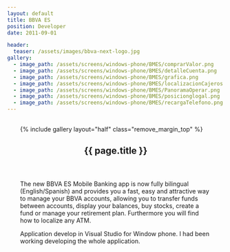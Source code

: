 ```yaml
---
layout: default
title: BBVA ES
position: Developer
date: 2011-09-01

header:
  teaser: /assets/images/bbva-next-logo.jpg
gallery:
  - image_path: /assets/screens/windows-phone/BMES/comprarValor.png
  - image_path: /assets/screens/windows-phone/BMES/detalleCuenta.png
  - image_path: /assets/screens/windows-phone/BMES/grafica.png
  - image_path: /assets/screens/windows-phone/BMES/localizacionCajeros.png
  - image_path: /assets/screens/windows-phone/BMES/PanoramaOperar.png
  - image_path: /assets/screens/windows-phone/BMES/posicionglogal.png
  - image_path: /assets/screens/windows-phone/BMES/recargaTelefono.png
---
```


<div id="main" role="main">    
      <meta itemprop="headline" content="{{ page.title }}"/>
      <meta itemprop="description" content="{{ page.header.description }}"/>
      <div class="page__inner-wrap" style="margin: 30px;">
      <div class="project-container left">
        <section class="page__content" itemprop="text">
             {% include gallery layout="half" class="remove_margin_top" %}
         </section>
      </div>
      <div class="project-container right">        
        <section class="page__content" itemprop="text">
        <header>
          <h1 id="page-title" class="page__title" itemprop="headline">{{ page.title }}</h1>
        </header>
            <p>The new BBVA ES Mobile Banking app is now fully bilingual (English/Spanish) and provides you a fast, easy and attractive way to manage your BBVA accounts, allowing you to transfer funds between accounts, display your balances, buy stocks, create a fund or manage your retirement plan. Furthermore you will find how to localize any ATM.</p>
            <p>Application develop in Visual Studio for Window phone. I had been working developing the whole application.</p>
        </section>         
         </div>
       </div>       
</div>
